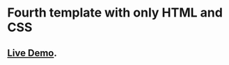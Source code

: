 # Fourth template with only HTML and CSS




## [Live Demo](https://aouadyoucef.github.io/HTML-CSS-Template-Four/).
